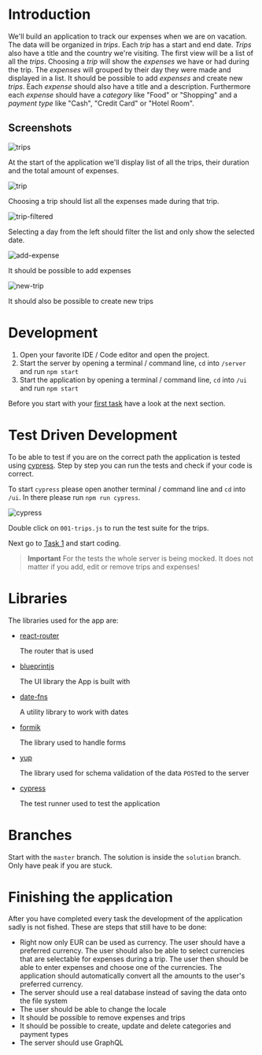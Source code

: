 # Introduction

We'll build an application to track our expenses when we are on vacation. The data will be organized in _trips_. Each _trip_ has a start and end date. _Trips_ also have a title and the country we're visiting. The first view will be a list of all the _trips_. Choosing a _trip_ will show the _expenses_ we have or had during the trip. The _expenses_ will grouped by their day they were made and displayed in a list. It should be possible to add _expenses_ and create new _trips_. Each _expense_ should also have a title and a description. Furthermore each _expense_ should have a _category_ like "Food" or "Shopping" and a _payment type_ like "Cash", "Credit Card" or "Hotel Room".

## Screenshots

![trips](https://raw.githubusercontent.com/ankri/react-workshop/master/tasks/screenshots/trips.png)

At the start of the application we'll display list of all the trips, their duration and the total amount of expenses.

![trip](https://raw.githubusercontent.com/ankri/react-workshop/master/tasks/screenshots/trip.png)

Choosing a trip should list all the expenses made during that trip.

![trip-filtered](https://raw.githubusercontent.com/ankri/react-workshop/master/tasks/screenshots/trip-filtered.png)

Selecting a day from the left should filter the list and only show the selected date.

![add-expense](https://raw.githubusercontent.com/ankri/react-workshop/master/tasks/screenshots/new-expense.png)

It should be possible to add expenses

![new-trip](https://raw.githubusercontent.com/ankri/react-workshop/master/tasks/screenshots/new-trip.png)

It should also be possible to create new trips

# Development

1. Open your favorite IDE / Code editor and open the project.
2. Start the server by opening a terminal / command line, `cd` into `/server` and run `npm start`
3. Start the application by opening a terminal / command line, `cd` into `/ui` and run `npm start`

Before you start with your [first task](https://github.com/ankri/react-workshop/blob/master/tasks/Task-1.md) have a look at the next section.

# Test Driven Development

To be able to test if you are on the correct path the application is tested using [cypress](https://docs.cypress.io/api/api/table-of-contents.html). Step by step you can run the tests and check if your code is correct.

To start `cypress` please open another terminal / command line and `cd` into `/ui`. In there please run `npm run cypress`.

![cypress](https://raw.githubusercontent.com/ankri/react-workshop/master/tasks/screenshots/cypress.png)

Double click on `001-trips.js` to run the test suite for the trips.

Next go to [Task 1](https://github.com/ankri/react-workshop/blob/master/tasks/Task-1.md) and start coding.

> **Important** For the tests the whole server is being mocked. It does not matter if you add, edit or remove trips and expenses!

# Libraries

The libraries used for the app are:

- [react-router](https://reacttraining.com/react-router/web/guides/quick-start)

  The router that is used

- [blueprintjs](https://blueprintjs.com/docs)

  The UI library the App is built with

- [date-fns](https://date-fns.org/docs/Getting-Started)

  A utility library to work with dates

- [formik](https://jaredpalmer.com/formik/docs/overview)

  The library used to handle forms

- [yup](https://github.com/jquense/yup)

  The library used for schema validation of the data `POST`ed to the server

- [cypress](https://docs.cypress.io/guides/overview/why-cypress.html)

  The test runner used to test the application

# Branches

Start with the `master` branch. The solution is inside the `solution` branch. Only have peak if you are stuck.

# Finishing the application

After you have completed every task the development of the application sadly is not fished. These are steps that still have to be done:

- Right now only EUR can be used as currency. The user should have a preferred currency. The user should also be able to select currencies that are selectable for expenses during a trip. The user then should be able to enter expenses and choose one of the currencies. The application should automatically convert all the amounts to the user's preferred currency.
- The server should use a real database instead of saving the data onto the file system
- The user should be able to change the locale
- It should be possible to remove expenses and trips
- It should be possible to create, update and delete categories and payment types
- The server should use GraphQL
